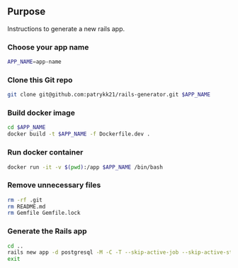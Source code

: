 ## Purpose

Instructions to generate a new rails app.

### Choose your app name

```sh
APP_NAME=app-name
```

### Clone this Git repo

```sh
git clone git@github.com:patrykk21/rails-generator.git $APP_NAME
```

### Build docker image

```sh
cd $APP_NAME
docker build -t $APP_NAME -f Dockerfile.dev .
```

### Run docker container

```sh
docker run -it -v $(pwd):/app $APP_NAME /bin/bash
```

### Remove unnecessary files

```sh
rm -rf .git
rm README.md
rm Gemfile Gemfile.lock
```

### Generate the Rails app

```sh
cd ..
rails new app -d postgresql -M -C -T --skip-active-job --skip-active-storage
exit
```
